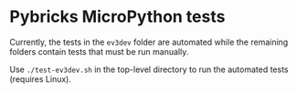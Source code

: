 # Pybricks MicroPython tests

Currently, the tests in the `ev3dev` folder are automated while the remaining
folders contain tests that must be run manually.

Use `./test-ev3dev.sh` in the top-level directory to run the automated tests
(requires Linux).

